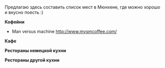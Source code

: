 Предлагаю здесь составить список мест в Мюнхене, где можно хорошо и вкусно поесть :)

**Кофейни**
* Man versus machine http://www.mvsmcoffee.com/

**Кафе**

**Рестораны немецкой кухни**

**Рестораны другой кухни**
